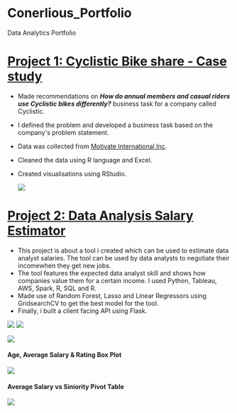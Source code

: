 # Conerlious_Portfolio
Data Analytics Portfolio

# [Project 1: Cyclistic Bike share - Case study](https://rpubs.com/Corny26Saga/871934) 
* Made recommendations on _**How do annual members and casual riders use Cyclistic bikes differently?**_ business task for a company called Cyclistic. 
* I defined the problem and developed a business task based on the company's problem statement. 
* Data was collected from [Motivate International Inc](https://divvy-tripdata.s3.amazonaws.com/index.html). 
* Cleaned the data using R language and Excel. 
* Created visualisations using RStudio. 

    ![](https://i.imgur.com/BMzgXmI.png)


# [Project 2: Data Analysis Salary Estimator](git@github.com:saco1621/da_salary_proj.git)
* This project is about a tool i created which can be used to estimate data analyst salaries. The tool can be used by data analysts to negotiate their incomewhen they get new jobs.
* The tool features the expected data analyst skill and shows how companies value them for a certain income. I used Python, Tableau, AWS, Spark, R, SQL and R.
* Made use of Random Forest, Lasso and Linear Regressors using GridsearchCV to get the best model for the tool. 
* Finally, i built a client facing API using Flask. 

 ![](https://i.imgur.com/pBi8etL.png)      ![](https://i.imgur.com/LH6df3C.png)
 
 
 
 
 ![](https://i.imgur.com/oGMba1p.png)

#### Age, Average Salary & Rating Box Plot


  ![](https://i.imgur.com/LH6df3C.png)

#### Average Salary vs Siniority Pivot Table

   ![](https://i.imgur.com/JkGegIy.png)

